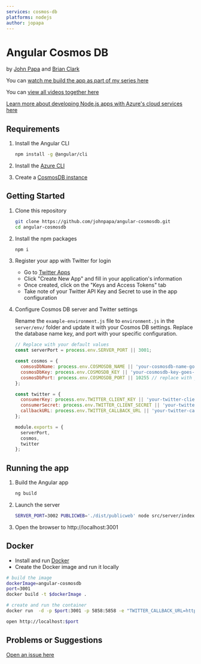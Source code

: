 ```yaml
---
services: cosmos-db
platforms: nodejs
author: jopapa
---
```


# Angular Cosmos DB

by [John Papa](http://twitter.com/john_papa) and [Brian Clark](http://twitter.com/_clarkio)

You can [watch me build the app as part of my series here](https://johnpapa.net/angular-cosmosdb-1/)

You can [view all videos together here](/VIDEOS.md)

[Learn more about developing Node.js apps with Azure's cloud services here](https://docs.microsoft.com/en-us/nodejs/azure)

## Requirements

1. Install the Angular CLI

    ```bash
    npm install -g @angular/cli
    ```

1. Install the [Azure CLI](https://docs.microsoft.com/en-us/cli/azure/install-azure-cli)

1. Create a [CosmosDB instance](https://docs.microsoft.com/en-us/azure/cosmos-db/tutorial-develop-mongodb-nodejs-part4)

## Getting Started

1. Clone this repository

    ```bash
    git clone https://github.com/johnpapa/angular-cosmosdb.git
    cd angular-cosmosdb
    ```

1. Install the npm packages

    ```bash
    npm i
    ```

1. Register your app with Twitter for login
    - Go to [Twitter Apps](https://apps.twitter.com/)
    - Click "Create New App" and fill in your application's information
    - Once created, click on the "Keys and Access Tokens" tab
    - Take note of your Twitter API Key and Secret to use in the app configuration

1. Configure Cosmos DB server and Twitter settings

    Rename the `example-environment.js` file to `environment.js` in the `server/env/` folder and update it with your Cosmos DB settings. Replace the database name key, and port with your specific configuration.

    ```javascript
    // Replace with your default values
    const serverPort = process.env.SERVER_PORT || 3001;

    const cosmos = {
      comsosDbName: process.env.COSMOSDB_NAME || 'your-cosmosdb-name-goes-here', //
      cosmosDbKey: process.env.COSMOSDB_KEY || 'your-cosmosdb-key-goes-here',
      cosmosDbPort: process.env.COSMOSDB_PORT || 10255 // replace with your port
    };

    const twitter = {
      consumerKey: process.env.TWITTER_CLIENT_KEY || 'your-twitter-client-key-goes-here',
      consumerSecret: process.env.TWITTER_CLIENT_SECRET || 'your-twitter-client-secret-goes-here',
      callbackURL: process.env.TWITTER_CALLBACK_URL || 'your-twitter-callback-url'
    };

    module.exports = {
      serverPort,
      cosmos,
      twitter
    };
    ```

## Running the app

1. Build the Angular app

    ```bash
    ng build
    ```

1. Launch the server

    ```bash
    SERVER_PORT=3002 PUBLICWEB='./dist/publicweb' node src/server/index.js
    ```

1. Open the browser to http://localhost:3001

## Docker

- Install and run [Docker](https://www.docker.com/community-edition)
- Create the Docker image and run it locally

```bash
# build the image
dockerImage=angular-cosmosdb
port=3001
docker build -t $dockerImage .

# create and run the container
docker run  -d -p $port:3001 -p 5858:5858 -e "TWITTER_CALLBACK_URL=http://localhost:$port/api/auth/twitter/callback" $dockerImage

open http://localhost:$port
```

## Problems or Suggestions

[Open an issue here](https://github.com/johnpapa/angular-cosmos/issues)

